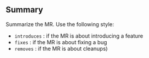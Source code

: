 ## Summary

Summarize the MR. Use the following style:
- `introduces` : if the MR is about introducing a feature
- `fixes` : if the MR is about fixing a bug
- `removes` : if the MR is about cleanups)
